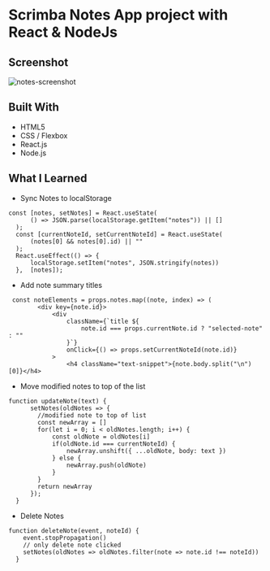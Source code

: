 # Scrimba Notes App project with React & NodeJs

## Screenshot
![notes-screenshot](https://user-images.githubusercontent.com/109000703/191743325-3efb27f6-176c-4375-beb9-d72dada494c6.png)


## Built With
- HTML5
- CSS / Flexbox
- React.js
- Node.js

## What I Learned
- Sync Notes to localStorage 
```
const [notes, setNotes] = React.useState(
      () => JSON.parse(localStorage.getItem("notes")) || []
  );
  const [currentNoteId, setCurrentNoteId] = React.useState(
      (notes[0] && notes[0].id) || ""
  );
  React.useEffect(() => {
      localStorage.setItem("notes", JSON.stringify(notes))
  },  [notes]);
```
- Add note summary titles
```
 const noteElements = props.notes.map((note, index) => (
        <div key={note.id}>
            <div
                className={`title ${
                    note.id === props.currentNote.id ? "selected-note" : ""
                }`}
                onClick={() => props.setCurrentNoteId(note.id)}
            > 
                <h4 className="text-snippet">{note.body.split("\n")[0]}</h4>
```
- Move modified notes to top of the list  
```
function updateNote(text) {
      setNotes(oldNotes => {
        //modified note to top of list
        const newArray = []
        for(let i = 0; i < oldNotes.length; i++) {
            const oldNote = oldNotes[i]
            if(oldNote.id === currentNoteId) {
                newArray.unshift({ ...oldNote, body: text })
            } else {
                newArray.push(oldNote)
            }
        }
        return newArray
      });
  }
```
- Delete Notes
```
function deleteNote(event, noteId) {
    event.stopPropagation()
    // only delete note clicked
    setNotes(oldNotes => oldNotes.filter(note => note.id !== noteId))
  }
```


